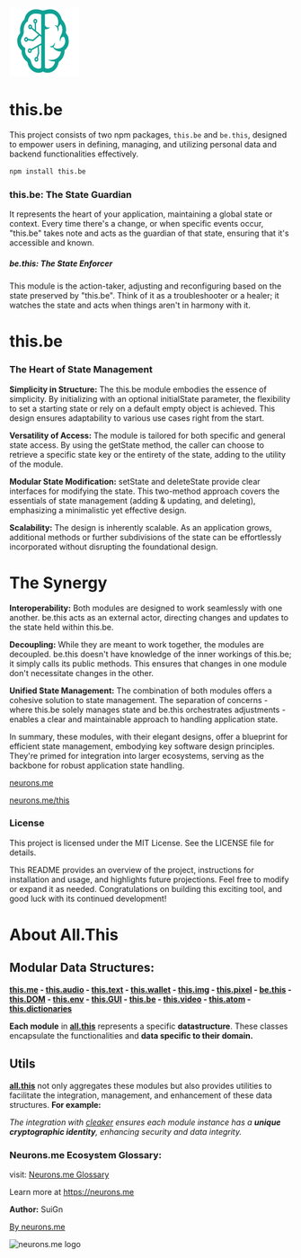 <img src="./_._.svg" alt="SVG Image" width="123" height="123" style="width123px; height:123px;">

# this.be

This project consists of two npm packages, `this.be` and `be.this`, designed to empower users in defining, managing, and utilizing personal data and backend functionalities effectively.

```bash
npm install this.be
```



### **this.be:** The State Guardian

It represents the heart of your application, maintaining a global state or context.
Every time there's a change, or when specific events occur, "this.be" takes note and acts as the guardian of that state, ensuring that it's accessible and known.

##### **be.this:** The State Enforcer

This module is the action-taker, adjusting and reconfiguring based on the state preserved by "this.be".
Think of it as a troubleshooter or a healer; it watches the state and acts when things aren't in harmony with it.



# this.be 

### The Heart of State Management

**Simplicity in Structure:** The this.be module embodies the essence of simplicity. By initializing with an optional initialState parameter, the flexibility to set a starting state or rely on a default empty object is achieved. This design ensures adaptability to various use cases right from the start.

**Versatility of Access:** The module is tailored for both specific and general state access. By using the getState method, the caller can choose to retrieve a specific state key or the entirety of the state, adding to the utility of the module.



**Modular State Modification:** setState and deleteState provide clear interfaces for modifying the state. This two-method approach covers the essentials of state management (adding & updating, and deleting), emphasizing a minimalistic yet effective design.



**Scalability:** The design is inherently scalable. As an application grows, additional methods or further subdivisions of the state can be effortlessly incorporated without disrupting the foundational design.



# The Synergy

**Interoperability:** Both modules are designed to work seamlessly with one another. be.this acts as an external actor, directing changes and updates to the state held within this.be.

**Decoupling:** While they are meant to work together, the modules are decoupled. be.this doesn't have knowledge of the inner workings of this.be; it simply calls its public methods. This ensures that changes in one module don't necessitate changes in the other.

**Unified State Management:** The combination of both modules offers a cohesive solution to state management. The separation of concerns - where this.be solely manages state and be.this orchestrates adjustments - enables a clear and maintainable approach to handling application state.

In summary, these modules, with their elegant designs, offer a blueprint for efficient state management, embodying key software design principles. They're primed for integration into larger ecosystems, serving as the backbone for robust application state handling.


[neurons.me](https://www.neurons.me)

[neurons.me/this](https://www.neurons.me/this)

### License

This project is licensed under the MIT License. See the LICENSE file for details.

This README provides an overview of the project, instructions for installation and usage, and highlights future projections. Feel free to modify or expand it as needed. Congratulations on building this exciting tool, and good luck with its continued development!



# About All.This

## Modular Data Structures:

**[this.me](https://suign.github.io/this.me)  - [this.audio](https://suign.github.io/this.audio) - [this.text](https://suign.github.io/this.text) - [this.wallet](https://suign.github.io/this.wallet) - [this.img](https://suign.github.io/this.img) - [this.pixel](https://suign.github.io/Pixels) - [be.this](https://suign.github.io/be.this) - [this.DOM](https://suign.github.io/this.DOM) - [this.env](https://suign.github.io/this.env/) - [this.GUI](https://suign.github.io/this.GUI) - [this.be](https://suign.github.io/this.be) - [this.video](https://suign.github.io/this.video) - [this.atom](https://suign.github.io/this.atom) - [this.dictionaries](https://suign.github.io/this.dictionaries/)**

**Each module** in **[all.this](https://neurons.me/all-this)** represents a specific **datastructure**. These classes encapsulate the functionalities and **data specific to their domain.**

## **Utils**

**[all.this](https://neurons.me/all-this)** not only aggregates these modules but also provides utilities to facilitate the integration, management, and enhancement of these data structures. **For example:**

*The integration with [cleaker](https://suign.github.io/cleaker/) ensures each module instance has a **unique cryptographic identity**, enhancing security and data integrity.*

### Neurons.me Ecosystem Glossary:

visit: [Neurons.me Glossary](https://suign.github.io/neurons.me/Glossary) 

Learn more at https://neurons.me

**Author:** SuiGn

[By neurons.me](https://neurons.me)

<img src="https://suign.github.io/neurons.me/neurons_logo.png" alt="neurons.me logo" width="123" height="123" style="width123px; height:123px;">